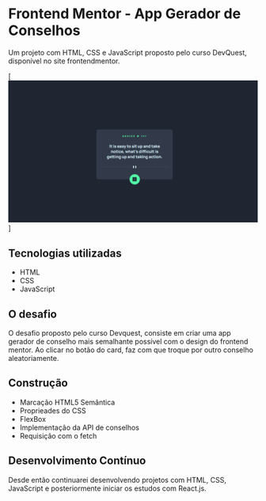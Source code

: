 # Frontend Mentor - App Gerador de Conselhos
Um projeto com HTML, CSS e JavaScript proposto pelo curso DevQuest, disponível no site frontendmentor.

[<img src="./src/design/video.gif">]


## Tecnologias utilizadas
- HTML
- CSS
- JavaScript

## O desafio
O desafio proposto pelo curso Devquest, consiste em criar uma app gerador de conselho mais semalhante possível com o design do frontend mentor. Ao clicar no botão do card, faz com que troque por outro conselho aleatoriamente.

## Construção
- Marcação HTML5 Semântica
- Proprieades do CSS
- FlexBox
- Implementação da API de conselhos
- Requisição com o fetch

## Desenvolvimento Contínuo 
Desde então continuarei desenvolvendo projetos com HTML, CSS, JavaScript e posteriormente iniciar os estudos com React.js.